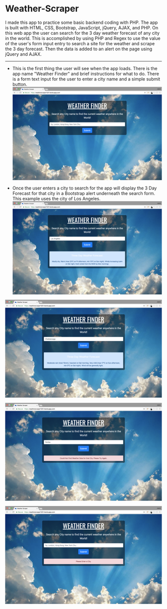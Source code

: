 # Weather-Scraper
I made this app to practice some basic backend coding with PHP. The app is built with HTML, CSS, Bootstrap, JavaScript, jQuery, AJAX, and PHP. On this web app the user can search for the 3 day weather forecast of any city in the world. This is accomplished by using PHP and Regex to use the value of the user's form input entry to search a site for the weather and scrape the 3 day forecast. Then the data is added to an alert on the page using jQuery and AJAX.

---

- This is the first thing the user will see when the app loads. There is the app name "Weather Finder" and brief instructions for what to do. There is a form text input for the user to enter a city name and a simple submit button.
![INTRO](assets/img/read_me/intro.png)

- Once the user enters a city to search for the app will display the 3 Day Forecast for that city in a Bootstrap alert underneath the search form. This example uses the city of Los Angeles.
![LOS ANGELES](assets/img/read_me/los-angeles.png)

![CHATTANOOGA](assets/img/read_me/chattanooga.png)

![TYPO](assets/img/read_me/typo.png)

![NO SEARCH](assets/img/read_me/no-search.png)
